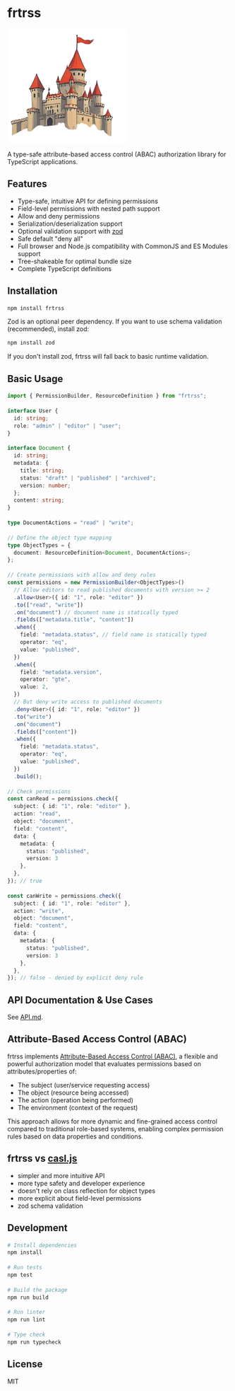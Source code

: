 # frtrss

![frtrss logo](logo.png)

A type-safe attribute-based access control (ABAC) authorization library for TypeScript applications.

## Features

- Type-safe, intuitive API for defining permissions
- Field-level permissions with nested path support
- Allow and deny permissions
- Serialization/deserialization support
- Optional validation support with [zod](https://github.com/colinhacks/zod)
- Safe default "deny all"
- Full browser and Node.js compatibility with CommonJS and ES Modules support
- Tree-shakeable for optimal bundle size
- Complete TypeScript definitions

## Installation

```bash
npm install frtrss
```

Zod is an optional peer dependency. If you want to use schema validation (recommended), install zod:

```bash
npm install zod
```

If you don't install zod, frtrss will fall back to basic runtime validation.

## Basic Usage

```typescript
import { PermissionBuilder, ResourceDefinition } from "frtrss";

interface User {
  id: string;
  role: "admin" | "editor" | "user";
}

interface Document {
  id: string;
  metadata: {
    title: string;
    status: "draft" | "published" | "archived";
    version: number;
  };
  content: string;
}

type DocumentActions = "read" | "write";

// Define the object type mapping
type ObjectTypes = {
  document: ResourceDefinition<Document, DocumentActions>;
};

// Create permissions with allow and deny rules
const permissions = new PermissionBuilder<ObjectTypes>()
  // Allow editors to read published documents with version >= 2
  .allow<User>({ id: "1", role: "editor" })
  .to(["read", "write"])
  .on("document") // document name is statically typed
  .fields(["metadata.title", "content"])    
  .when({
    field: "metadata.status", // field name is statically typed
    operator: "eq",
    value: "published",
  })
  .when({
    field: "metadata.version",
    operator: "gte",
    value: 2,
  })
  // But deny write access to published documents
  .deny<User>({ id: "1", role: "editor" })
  .to("write")
  .on("document")
  .fields(["content"])
  .when({
    field: "metadata.status",
    operator: "eq",
    value: "published",
  })
  .build();

// Check permissions
const canRead = permissions.check({
  subject: { id: "1", role: "editor" },
  action: "read",
  object: "document",
  field: "content",
  data: {
    metadata: { 
      status: "published",
      version: 3
    },
  },
}); // true

const canWrite = permissions.check({
  subject: { id: "1", role: "editor" },
  action: "write",
  object: "document",
  field: "content",
  data: {
    metadata: { 
      status: "published",
      version: 3
    },
  },
}); // false - denied by explicit deny rule
```

## API Documentation & Use Cases

See [API.md](./doc/API.md).

## Attribute-Based Access Control (ABAC)

frtrss implements [Attribute-Based Access Control (ABAC)](https://en.wikipedia.org/wiki/Attribute-based_access_control), a flexible and powerful authorization model that evaluates permissions based on attributes/properties of:

- The subject (user/service requesting access)
- The object (resource being accessed)
- The action (operation being performed)
- The environment (context of the request)

This approach allows for more dynamic and fine-grained access control compared to traditional role-based systems, enabling complex permission rules based on data properties and conditions.

## frtrss vs [casl.js](https://github.com/stalniy/casl)

* simpler and more intuitive API
* more type safety and developer experience
* doesn't rely on class reflection for object types
* more explicit about field-level permissions
* zod schema validation

## Development

```bash
# Install dependencies
npm install

# Run tests
npm test

# Build the package
npm run build

# Run linter
npm run lint

# Type check
npm run typecheck
```

## License

MIT
